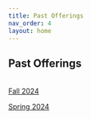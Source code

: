 ```yaml
---
title: Past Offerings
nav_order: 4
layout: home
---
```


## Past Offerings

<br>
<a href="/nmep/docs/past/fa24.html">Fall 2024</a>

<a href="https://machine-learning-berkeley.gitbook.io/nmep-website-1">Spring 2024</a>

